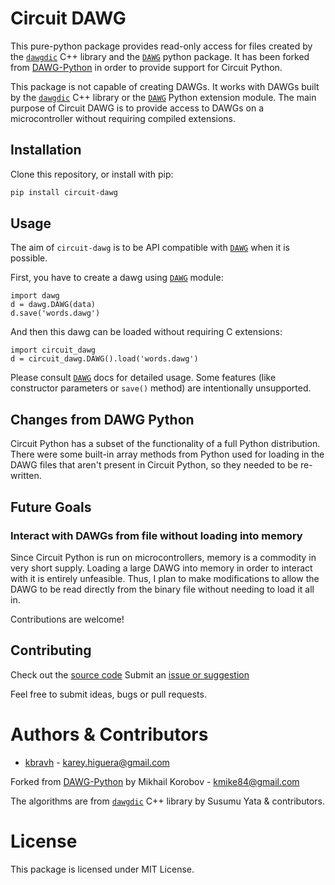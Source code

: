 # Circuit DAWG

This pure-python package provides read-only access for files
created by the [`dawgdic`](https://code.google.com/p/dawgdic/) C++ library and the [`DAWG`](https://github.com/kmike/DAWG) python package. It has been forked from [DAWG-Python](https://github.com/kmike/DAWG-Python) in order to provide support for Circuit Python.

This package is not capable of creating DAWGs. It works with DAWGs built by the [`dawgdic`](https://code.google.com/p/dawgdic/) C++ library or the [`DAWG`](https://github.com/kmike/DAWG) Python extension module. The main purpose of Circuit DAWG is to provide access to DAWGs on a microcontroller without requiring compiled extensions.

## Installation

Clone this repository, or install with pip:

```bash
pip install circuit-dawg
```

## Usage

The aim of `circuit-dawg` is to be API compatible with [`DAWG`](https://github.com/kmike/DAWG) when it is possible.

First, you have to create a dawg using [`DAWG`](https://github.com/kmike/DAWG) module:

    import dawg
    d = dawg.DAWG(data)
    d.save('words.dawg')

And then this dawg can be loaded without requiring C extensions:

    import circuit_dawg
    d = circuit_dawg.DAWG().load('words.dawg')

Please consult [`DAWG`](https://github.com/kmike/DAWG) docs for detailed usage. Some features
(like constructor parameters or `save()` method) are intentionally
unsupported.

## Changes from DAWG Python

Circuit Python has a subset of the functionality of a full Python distribution. There were some built-in array methods from Python used for loading in the DAWG files that aren't present in Circuit Python, so they needed to be re-written.

## Future Goals

### Interact with DAWGs from file without loading into memory

Since Circuit Python is run on microcontrollers, memory is a commodity in very short supply. Loading a large DAWG into memory in order to interact with it is entirely unfeasible. Thus, I plan to make modifications to allow the DAWG to be read directly from the binary file without needing to load it all in.

Contributions are welcome!


## Contributing

Check out the [source code](https://github.com/kbravh/circuit-dawg)
Submit an [issue or suggestion](https://github.com/kbravh/circuit-dawg/issues)

Feel free to submit ideas, bugs or pull requests.

# Authors & Contributors

- [kbravh](https://github.com/kbravh) - <karey.higuera@gmail.com>

Forked from [DAWG-Python](https://github.com/kmike/DAWG-Python) by Mikhail Korobov - <kmike84@gmail.com>

The algorithms are from [`dawgdic`](https://code.google.com/p/dawgdic/) C++ library by Susumu Yata & contributors.

# License

This package is licensed under MIT License.
